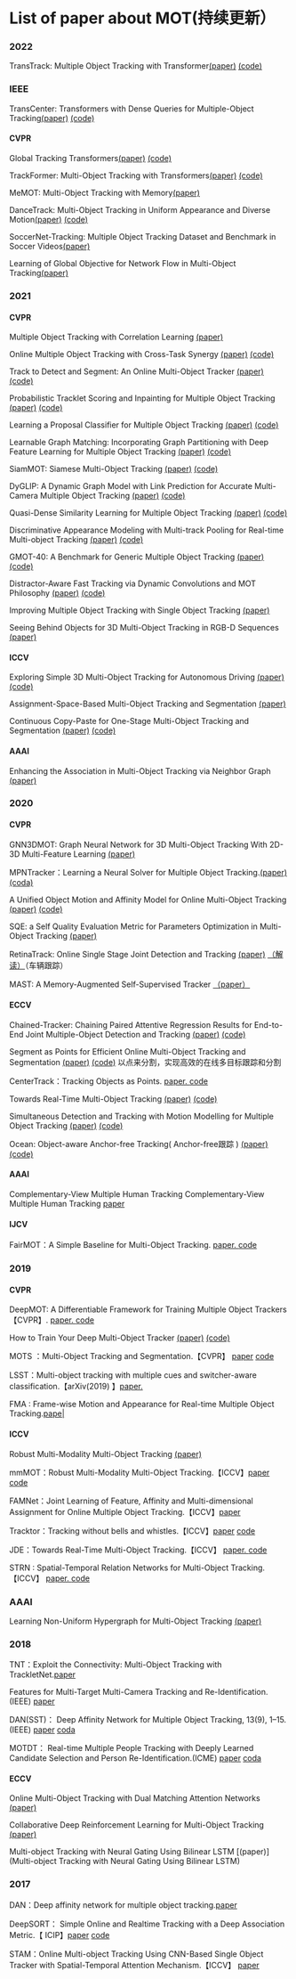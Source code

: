 # List of paper about MOT(持续更新）

### 2022

TransTrack: Multiple Object Tracking with Transformer[\(paper\)](https://arxiv.org/abs/2012.15460) [\(code\)](https://github.com/PeizeSun/TransTrack)

### IEEE
TransCenter: Transformers with Dense Queries for Multiple-Object Tracking[\(paper\)](http://arxiv.org/abs/2103.15145) [\(code\)](https://github.com/yihongxu/transcenter)


#### CVPR
Global Tracking Transformers[\(paper\)](https://arxiv.org/abs/2203.13250) [\(code\)](https://github.com/xingyizhou/GTR)

TrackFormer: Multi-Object Tracking with Transformers[\(paper\)](http://arxiv.org/abs/2101.02702) [\(code\)](https://github.com/timmeinhardt/trackformer)

MeMOT: Multi-Object Tracking with Memory[\(paper\)](https://arxiv.org/abs/2203.16761)

DanceTrack: Multi-Object Tracking in Uniform Appearance and Diverse Motion[\(paper\)](https://arxiv.org/abs/2111.14690) [\(code\)](https://github.com/DanceTrack/DanceTrack)

SoccerNet-Tracking: Multiple Object Tracking Dataset and Benchmark in Soccer Videos[\(paper\)](https://arxiv.org/pdf/2204.06918.pdf)

Learning of Global Objective for Network Flow in Multi-Object Tracking[\(paper\)](https://arxiv.org/pdf/2203.16210.pdf)



### 2021

#### CVPR

Multiple Object Tracking with Correlation Learning [\(paper\)](https://arxiv.org/abs/2104.03541)

Online Multiple Object Tracking with Cross-Task Synergy [\(paper\)](https://arxiv.org/abs/2104.00380) [\(code\)](https://github.com/songguocode/TADAM)


Track to Detect and Segment: An Online Multi-Object Tracker [\(paper\)](https://arxiv.org/abs/2103.08808) [\(code\)](https://github.com/JialianW/TraDeS)

Probabilistic Tracklet Scoring and Inpainting for Multiple Object Tracking [\(paper\)](https://arxiv.org/abs/2012.02337) [\(code\)](https://github.com/fatemeh-slh/ArTIST)

Learning a Proposal Classifier for Multiple Object Tracking [\(paper\)](https://arxiv.org/abs/2103.07889) [\(code\)](https://github.com/daip13/LPC_MOT)

Learnable Graph Matching: Incorporating Graph Partitioning with Deep Feature Learning for Multiple Object Tracking [\(paper\)](https://arxiv.org/abs/2103.16178) [\(code\)](https://github.com/jiaweihe1996/GMTracker)

SiamMOT: Siamese Multi-Object Tracking [\(paper\)](https://arxiv.org/abs/2105.11595) [\(code\)](https://github.com/amazon-research/siam-mot)

DyGLIP: A Dynamic Graph Model with Link Prediction for Accurate Multi-Camera Multiple Object Tracking [\(paper\)](https://arxiv.org/abs/2106.06856) [\(code\)](https://github.com/uark-cviu/DyGLIP)

Quasi-Dense Similarity Learning for Multiple Object Tracking [\(paper\)](https://arxiv.org/abs/2006.06664) [\(code\)](https://github.com/SysCV/qdtrack)

Discriminative Appearance Modeling with Multi-track Pooling for Real-time Multi-object Tracking [\(paper\)](https://arxiv.org/abs/2101.12159) [\(code\)](https://github.com/chkim403/blstm-mtp)

GMOT-40: A Benchmark for Generic Multiple Object Tracking [\(paper\)](https://openaccess.thecvf.com/content/CVPR2021/papers/Bai_GMOT-40_A_Benchmark_for_Generic_Multiple_Object_Tracking_CVPR_2021_paper.pdf) [\(code\)](https://github.com/Spritea/GMOT40)

Distractor-Aware Fast Tracking via Dynamic Convolutions and MOT Philosophy [\(paper\)](https://arxiv.org/abs/2104.12041) [\(code\)](https://github.com/hqucv/dmtrack)

Improving Multiple Object Tracking with Single Object Tracking [\(paper\)](https://openaccess.thecvf.com/content/CVPR2021/papers/Zheng_Improving_Multiple_Object_Tracking_With_Single_Object_Tracking_CVPR_2021_paper.pdf) 

Seeing Behind Objects for 3D Multi-Object Tracking in RGB-D Sequences [\(paper\)](https://openaccess.thecvf.com/content/CVPR2021/papers/Muller_Seeing_Behind_Objects_for_3D_Multi-Object_Tracking_in_RGB-D_Sequences_CVPR_2021_paper.pdf) 

#### ICCV

Exploring Simple 3D Multi-Object Tracking for Autonomous Driving [\(paper\)](https://arxiv.org/abs/2108.10312) [\(code\)](https://github.com/qcraftai/simtrack)

Assignment-Space-Based Multi-Object Tracking and Segmentation [\(paper\)](https://openaccess.thecvf.com/content/ICCV2021/html/Choudhuri_Assignment-Space-Based_Multi-Object_Tracking_and_Segmentation_ICCV_2021_paper.html ) 

Continuous Copy-Paste for One-Stage Multi-Object Tracking and Segmentation [\(paper\)](https://openaccess.thecvf.com/content/ICCV2021/html/Xu_Continuous_Copy-Paste_for_One-Stage_Multi-Object_Tracking_and_Segmentation_ICCV_2021_paper.html) [\(code\)](https://github.com/detectRecog/CCP)

#### AAAI

Enhancing the Association in Multi-Object Tracking via Neighbor Graph [\(paper\)](https://arxiv.org/abs/2007.00265)


###  2020

#### CVPR


GNN3DMOT: Graph Neural Network for 3D Multi-Object Tracking With 2D-3D Multi-Feature Learning [\(paper\)](https://arxiv.org/abs/2006.07327)

MPNTracker：Learning a Neural Solver for Multiple Object Tracking.[(paper)](https://arxiv.org/abs/1912.07515)[ (coda)](https://link.zhihu.com/?target=https%3A//github.com/selflein/GraphNN-Multi-Object-Tracking)

A Unified Object Motion and Affinity Model for Online Multi-Object Tracking [\(paper\)](https://arxiv.org/abs/2003.11291) [\(code\)](https://github.com/yinjunbo/UMA-MOT)

SQE: a Self Quality Evaluation Metric for Parameters Optimization in Multi-Object Tracking [\(paper\)](http://arxiv.org/abs/2004.07472v1) 

RetinaTrack: Online Single Stage Joint Detection and Tracking [\(paper\)](https://arxiv.org/abs/2003.13870) [（解读）](https://mp.weixin.qq.com/s?__biz=MzIwMTE1NjQxMQ==&amp;mid=2247502501&amp;idx=2&amp;sn=ec515e3c69c8a122da46f70ee54e92df&amp;chksm=96f0b8f1a18731e7987aa887973854dcf7ad489092bc167043db3593db25f4cf16640cd99c31&amp;scene=21#wechat_redirect)（车辆跟踪）

MAST: A Memory-Augmented Self-Supervised Tracker [（paper）](https://arxiv.org/abs/2002.07793v2)


#### ECCV

Chained-Tracker: Chaining Paired Attentive Regression Results for End-to-End Joint Multiple-Object Detection and Tracking [\(paper\)](https://arxiv.org/abs/2007.14557) [\(code\)](https://github.com/pjl1995/CTracker) 

Segment as Points for Efficient Online Multi-Object Tracking and Segmentation [\(paper\)](https://arxiv.org/abs/2007.01550) [\(code\)](https://github.com/detectRecog/PointTrack)  以点来分割，实现高效的在线多目标跟踪和分割

CenterTrack：Tracking Objects as Points. [paper. ](https://arxiv.org/abs/2004.01177) [code](https://github.com/xingyizhou/CenterTrack)

Towards Real-Time Multi-Object Tracking [\(paper\)](https://arxiv.org/abs/1909.12605) [\(code\)](https://github.com/Zhongdao/Towards-Realtime-MOT)

Simultaneous Detection and Tracking with Motion Modelling for Multiple Object Tracking [\(paper\)](https://www.ecva.net/papers/eccv%5C_2020/papers%5C_ECCV/papers/123690613.pdf) [\(code\)](https://github.com/shijieS/OmniMOTDataset)

Ocean: Object-aware Anchor-free Tracking( Anchor-free跟踪 ) [\(paper\)](https://arxiv.org/abs/2006.10721) [\(code\)](https://github.com/researchmm/TracKit)

#### AAAI

Complementary-View Multiple Human Tracking Complementary-View Multiple Human Tracking [paper](https://www.researchgate.net/publication/337413754_Complementary-View_Multiple_Human_Tracking)

#### IJCV

FairMOT：A Simple Baseline for Multi-Object Tracking. [paper. ](https://arxiv.org/abs/2004.01888) [code](https://github.com/ifzhang/FairMOT)



### 2019

#### CVPR

DeepMOT: A Differentiable Framework for Training Multiple Object Trackers【CVPR】. [paper. ](https://link.zhihu.com/?target=http%3A//arxiv.org/abs/1906.06618) [code]()

How to Train Your Deep Multi-Object Tracker [\(paper\)](http://arxiv.org/abs/1906.06618v3) [\(code\)](https://github.com/yihongXU/deepMOT)

MOTS ：Multi-Object Tracking and Segmentation.【CVPR】 [paper](https://arxiv.org/abs/1902.03604v1) [code](https://github.com/VisualComputingInstitute/TrackR-CNN)

LSST：Multi-object tracking with multiple cues and switcher-aware classification.【arXiv(2019) 】[paper. ](https://arxiv.org/abs/1901.06129)

FMA : Frame-wise Motion and Appearance for Real-time Multiple Object Tracking.[pape|](https://link.zhihu.com/?target=http%3A//arxiv.org/abs/1905.02292)


#### ICCV 

Robust Multi-Modality Multi-Object Tracking [\(paper\)](http://arxiv.org/abs/1909.03850) 

mmMOT：Robust Multi-Modality Multi-Object Tracking.【ICCV】[paper ](https://arxiv.org/abs/1909.03850) [code](https://github.com/ZwwWayne/mmMOT)

FAMNet：Joint Learning of Feature, Affinity and Multi-dimensional Assignment for Online Multiple Object Tracking.【ICCV】[paper](https://arxiv.org/abs/1904.04989)

Tracktor：Tracking without bells and whistles.【ICCV】[paper](https://arxiv.org/pdf/1903.05625)  [code](https://github.com/phil-bergmann/tracking_wo_bnw)

JDE：Towards Real-Time Multi-Object Tracking.【ICCV】 [paper. ](https://arxiv.org/abs/1909.12605)[code](https://github.com/Zhongdao/Towards-Realtime-MOT)

STRN : Spatial-Temporal Relation Networks for Multi-Object Tracking.【ICCV】 [paper. ](https://arxiv.org/abs/1904.11489)  [code](https://gitlab.inria.fr/yixu/deepmot)

### AAAI

Learning Non-Uniform Hypergraph for Multi-Object Tracking [\(paper\)](https://arxiv.org/abs/1812.03621)


###  2018

TNT：Exploit the Connectivity: Multi-Object Tracking with TrackletNet.[paper](https://arxiv.org/abs/1811.07258)

Features for Multi-Target Multi-Camera Tracking and Re-Identification.(IEEE) [paper](https://ieeexplore.ieee.org/document/8578730)

DAN(SST)： Deep Affinity Network for Multiple Object Tracking, 13(9), 1–15. (IEEE) [paper](https://arxiv.org/abs/1810.11780) [coda](https://github.com/shijieS/SST)

MOTDT： Real-time Multiple People Tracking with Deeply Learned Candidate Selection and Person Re-Identification.(ICME) [paper](https://arxiv.org/abs/1809.04427) [coda](https://github.com/longcw/MOTDT)


#### ECCV

Online Multi-Object Tracking with Dual Matching Attention Networks [\(paper\)](https://arxiv.org/abs/1902.00749)

Collaborative Deep Reinforcement Learning for Multi-Object Tracking [\(paper\)](https://link.springer.com/chapter/10.1007%2F978-3-030-01219-9_36)

Multi-object Tracking with Neural Gating Using Bilinear LSTM [\(paper\)](Multi-object Tracking with Neural Gating Using Bilinear LSTM)


### 2017

DAN：Deep affinity network for multiple object tracking.[paper](https://arxiv.org/abs/1810.11780)

DeepSORT： Simple Online and Realtime Tracking with a Deep Association Metric.【
ICIP】[paper](https://arxiv.org/abs/1703.07402) [code](https://github.com/nwojke/deep_sort)

STAM：Online Multi-object Tracking Using CNN-Based Single Object Tracker with Spatial-Temporal Attention Mechanism.【ICCV】 [paper](https://ieeexplore.ieee.org/document/8237780/)

